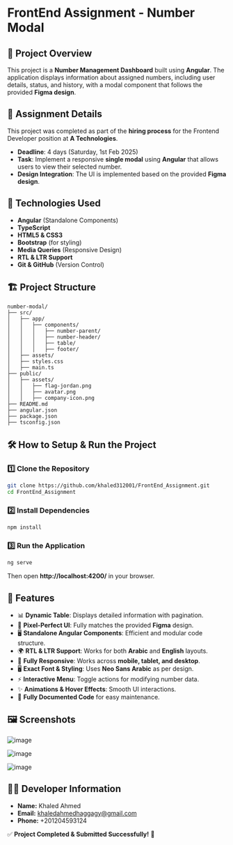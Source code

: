 # FrontEnd Assignment - Number Modal

## 📌 Project Overview
This project is a **Number Management Dashboard** built using **Angular**. The application displays information about assigned numbers, including user details, status, and history, with a modal component that follows the provided **Figma design**.

## 📜 Assignment Details
This project was completed as part of the **hiring process** for the Frontend Developer position at **A Technologies**.
- **Deadline**: 4 days (Saturday, 1st Feb 2025)
- **Task**: Implement a responsive **single modal** using **Angular** that allows users to view their selected number.
- **Design Integration**: The UI is implemented based on the provided **Figma design**.

## 🚀 Technologies Used
- **Angular** (Standalone Components)
- **TypeScript**
- **HTML5 & CSS3**
- **Bootstrap** (for styling)
- **Media Queries** (Responsive Design)
- **RTL & LTR Support**
- **Git & GitHub** (Version Control)

## 🏗 Project Structure
```
number-modal/
├── src/
│   ├── app/
│   │   ├── components/
│   │   │   ├── number-parent/
│   │   │   ├── number-header/
│   │   │   ├── table/
│   │   │   ├── footer/
│   ├── assets/
│   ├── styles.css
│   ├── main.ts
├── public/
│   ├── assets/
│   │   ├── flag-jordan.png
│   │   ├── avatar.png
│   │   ├── company-icon.png
├── README.md
├── angular.json
├── package.json
├── tsconfig.json
```

## 🛠️ How to Setup & Run the Project
### 1️⃣ Clone the Repository
```sh
git clone https://github.com/khaled312001/FrontEnd_Assignment.git
cd FrontEnd_Assignment
```

### 2️⃣ Install Dependencies
```sh
npm install
```

### 3️⃣ Run the Application
```sh
ng serve
```
Then open **http://localhost:4200/** in your browser.

## 🌟 Features
- 📊 **Dynamic Table**: Displays detailed information with pagination.
- 🎨 **Pixel-Perfect UI**: Fully matches the provided **Figma** design.
- 🖥 **Standalone Angular Components**: Efficient and modular code structure.
- 🌍 **RTL & LTR Support**: Works for both **Arabic** and **English** layouts.
- 📱 **Fully Responsive**: Works across **mobile, tablet, and desktop**.
- 🖥 **Exact Font & Styling**: Uses **Neo Sans Arabic** as per design.
- ⚡ **Interactive Menu**: Toggle actions for modifying number data.
- ✨ **Animations & Hover Effects**: Smooth UI interactions.
- 📝 **Fully Documented Code** for easy maintenance.

## 🖼 Screenshots

![image](https://github.com/user-attachments/assets/d4e0b727-052c-4270-a812-050a5b49372d)

![image](https://github.com/user-attachments/assets/674f2476-cbc1-476e-b407-69f69a0eaf9e)

![image](https://github.com/user-attachments/assets/3cb16bb9-68bb-4b91-8ec0-a382cfc12abc)



## 👨‍💻 Developer Information
- **Name:** Khaled Ahmed
- **Email:** khaledahmedhaggagy@gmail.com
- **Phone:** +201204593124


✅ **Project Completed & Submitted Successfully!** 🎉
